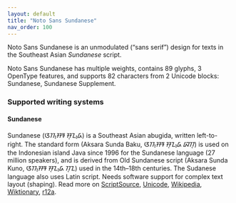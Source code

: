 ```yaml
---
layout: default
title: "Noto Sans Sundanese"
nav_order: 100
---
```

Noto Sans Sundanese is an unmodulated (“sans serif”) design for texts in the Southeast Asian _Sundanese_ script. 

Noto Sans Sundanese has multiple weights, contains 89 glyphs, 3 OpenType features, and supports 82 characters from 2 Unicode blocks: Sundanese, Sundanese Supplement.


### Supported writing systems


#### Sundanese

Sundanese (<span class='autonym'>ᮃᮊ᮪ᮞᮛ ᮞᮥᮔ᮪ᮓ</span>) is a Southeast Asian abugida, written left-to-right. The standard form (Aksara Sunda Baku, <span class='autonym'>ᮃᮊ᮪ᮞᮛ ᮞᮥᮔ᮪ᮓ ᮘᮊᮥ</span>) is used on the Indonesian island Java since 1996 for the Sundanese language (27 million speakers), and is derived from Old Sundanese script (Aksara Sunda Kuno, <span class='autonym'>ᮃᮊ᮪ᮞᮛ ᮞᮥᮔ᮪ᮓ ᮊᮥᮔ</span>) used in the 14th–18th centuries. The Sudanese language also uses Latin script. Needs software support for complex text layout (shaping). Read more on [ScriptSource](https://scriptsource.org/scr/Sund), [Unicode](https://www.unicode.org/versions/Unicode13.0.0/ch17.pdf#G27244), [Wikipedia](https://en.wikipedia.org/wiki/ISO_15924:Sund), [Wiktionary](https://en.wiktionary.org/wiki/Category:Sundanese_script), [r12a](https://r12a.github.io/scripts/links?iso=Sund).

